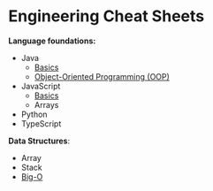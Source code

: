 # Engineering Cheat Sheets

**Language foundations:**

- Java
  - [Basics](./language_foundations/java_basics.md)
  - [Object-Oriented Programming (OOP)](./language_foundations/java_oop.md)
- JavaScript
  - [Basics](./language_foundations/js_basics.md)
  - Arrays
- Python
- TypeScript

**Data Structures**:

- Array
- Stack
- [Big-O](./data_structures/big_o.md)
